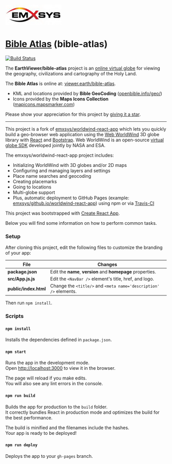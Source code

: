 ![Emxsys](images/emxsys_logo.png)
# [Bible Atlas](https://viewer.earth/bible-atlas/) (bible-atlas)
[![Build Status](https://travis-ci.org/EarthViewer/bible-atlas.svg?branch=master)](https://travis-ci.org/EarthViewer/bible-atlas)

The __EarthViewer/bible-atlas__ project is an [online virtual globe](https://viewer.earth/bible-atlas/)
for viewing the geography, civilizations and cartography of the Holy Land.

The __Bible Atlas__ is online at: [viewer.earth/bible-atlas](https://viewer.earth/bible-atlas).

- KML and locations provided by __Bible GeoCoding__ ([openbible.info/geo/](https://www.openbible.info/geo/))
- Icons provided by the __Maps Icons Collection__ ([mapicons.mapsmarker.com](https://mapicons.mapsmarker.com))

Please show your appreciation for this project by [giving it a star](https://github.com/EarthViewer/bible-atlas/stargazers).

---

This project is a fork of [emxsys/worldwind-react-app](https://github.com/emxsys/worldwind-react-app)
which lets you quickly build a geo-browser web application using the 
[Web WorldWind](https://worldwind.arc.nasa.gov/web) 3D globe library with 
[React](https://reactjs.org) and [Bootstrap](https://getbootstrap.com). 
Web WorldWind is an open-source [virtual globe SDK](https://github.com/NASAWorldWind/WebWorldWind) 
developed jointly by NASA and ESA. 

The emxsys/worldwind-react-app project includes:

- Initializing WorldWind with 3D globes and/or 2D maps
- Configuring and managing layers and settings
- Place name searches and geocoding
- Creating placemarks
- Going to locations
- Multi-globe support
- Plus, automatic deployment to GitHub Pages (example: [emxsys/github.io/worldwind-react-app](https://emxsys.github.io/worldwind-react-app/))
 using npm or via [Travis-CI](https://travis-ci.org/emxsys/worldwind-react-app)

This project was bootstrapped with [Create React App](https://github.com/facebookincubator/create-react-app).

Below you will find some information on how to perform common tasks.<br>

### Setup

After cloning this project, edit the following files to customize the branding of your app:

File | Changes
-----|--------
__package.json__ | Edit the __name__, __version__ and __homepage__ properties.
__src/App.js.js__ | Edit the `<NavBar />` element's title, href, and logo. 
__public/index.html__ | Change the `<title/>` and `<meta name='description' />` elements.

Then run `npm install`.


### Scripts

#### `npm install`
 
Installs the dependencies defined in `package.json`.


#### `npm start`

Runs the app in the development mode.<br>
Open [http://localhost:3000](http://localhost:3000) to view it in the browser.

The page will reload if you make edits.<br>
You will also see any lint errors in the console.


#### `npm run build`

Builds the app for production to the `build` folder.<br>
It correctly bundles React in production mode and optimizes the build for the best performance.

The build is minified and the filenames include the hashes.<br>
Your app is ready to be deployed!


#### `npm run deploy`

Deploys the app to your `gh-pages` branch.

